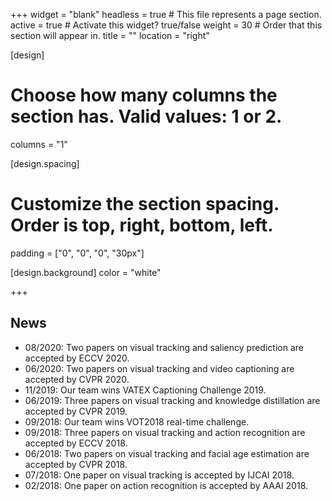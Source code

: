 +++
widget = "blank"
headless = true  # This file represents a page section.
active = true  # Activate this widget? true/false
weight = 30  # Order that this section will appear in.
title = ""
location = "right"

[design]
  # Choose how many columns the section has. Valid values: 1 or 2.
  columns = "1"

[design.spacing]
  # Customize the section spacing. Order is top, right, bottom, left.
  padding = ["0", "0", "0", "30px"]

[design.background]
  color = "white"

+++

## **News**
- 08/2020: Two papers on visual tracking and saliency prediction are accepted by ECCV 2020.
- 06/2020: Two papers on visual tracking and video captioning are accepted by CVPR 2020.
- 11/2019: Our team wins VATEX Captioning Challenge 2019.
- 06/2019: Three papers on visual tracking and knowledge distillation are accepted by CVPR 2019.
- 09/2018: Our team wins VOT2018 real-time challenge.
- 09/2018: Three papers on visual tracking and action recognition are accepted by ECCV 2018.
- 06/2018: Two papers on visual tracking and facial age estimation are accepted by CVPR 2018.
- 07/2018: One paper on visual tracking is accepted by IJCAI 2018.
- 02/2018: One paper on action recognition is accepted by AAAI 2018.
